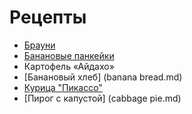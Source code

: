 # Рецепты

- [Брауни](brownie.md)
- [Банановые панкейки](banana.md)
- Картофель «Айдахо»
- [Банановый хлеб] (banana bread.md)
- [Курица "Пикассо"](chicken.md)
- [Пирог с капустой] (cabbage pie.md)